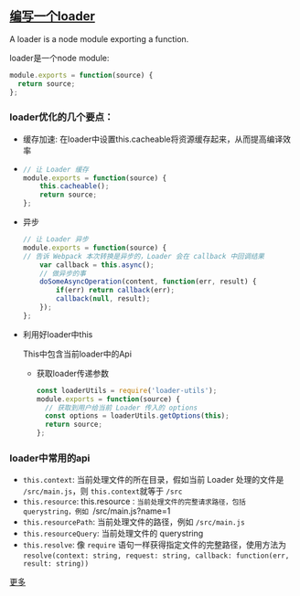 ## [编写一个loader](https://webpack.js.org/api/loaders/)



A loader is a node module exporting a function.

loader是一个node module:

```javascript
module.exports = function(source) {
  return source;
};
```

### loader优化的几个要点：



* 缓存加速: 在loader中设置this.cacheable将资源缓存起来，从而提高编译效率

* ```javascript
  // 让 Loader 缓存
  module.exports = function(source) {
      this.cacheable();
      return source;
  };
  ```


* 异步

  ```JavaScript
  // 让 Loader 异步
  module.exports = function(source) {
  // 告诉 Webpack 本次转换是异步的，Loader 会在 callback 中回调结果
      var callback = this.async();
      // 做异步的事
      doSomeAsyncOperation(content, function(err, result) {
          if(err) return callback(err);
          callback(null, result);
      });
  };
  ```


* 利用好loader中this

  This中包含当前loader中的Api

  * 获取loader传递参数

    ```javascript
    const loaderUtils = require('loader-utils');
    module.exports = function(source) {
      // 获取到用户给当前 Loader 传入的 options
      const options = loaderUtils.getOptions(this);
      return source;
    };
    ```


### loader中常用的api

* `this.context`: 当前处理文件的所在目录，假如当前 Loader 处理的文件是 `/src/main.js`，则 `this.context`就等于 `/src`
* `this.resource`: this.resource`：当前处理文件的完整请求路径，包括 querystring，例如 `/src/main.js?name=1
* `this.resourcePath`: 当前处理文件的路径，例如 `/src/main.js`
* `this.resourceQuery`: 当前处理文件的 querystring
* `this.resolve`: 像 `require` 语句一样获得指定文件的完整路径，使用方法为 `resolve(context: string, request: string, callback: function(err, result: string))`

[更多](https://webpack.js.org/api/loaders/)

